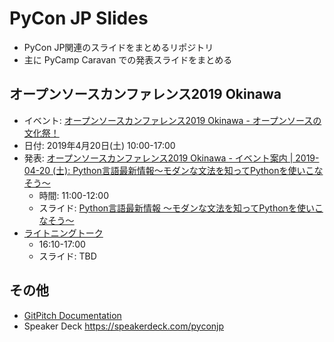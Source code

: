 # PyCon JP Slides

* PyCon JP関連のスライドをまとめるリポジトリ
* 主に PyCamp Caravan での発表スライドをまとめる

## オープンソースカンファレンス2019 Okinawa

* イベント: [オープンソースカンファレンス2019 Okinawa - オープンソースの文化祭！](https://www.ospn.jp/osc2019-okinawa/)
* 日付: 2019年4月20日(土) 10:00-17:00
* 発表: [オープンソースカンファレンス2019 Okinawa - イベント案内 | 2019-04-20 (土): Python言語最新情報～モダンな文法を知ってPythonを使いこなそう～](https://www.ospn.jp/osc2019-okinawa/modules/eguide/event.php?eid=19)
  * 時間: 11:00-12:00
  * スライド: [Python言語最新情報 〜モダンな文法を知ってPythonを使いこなそう〜](https://gitpitch.com/pyconjp/slides/master?p=osc2019okinawa)
* [ライトニングトーク](https://www.ospn.jp/osc2019-okinawa/modules/eguide/event.php?eid=2)
  * 16:10-17:00
  * スライド: TBD

## その他

* [GitPitch Documentation](https://gitpitch.com/docs/)
* Speaker Deck https://speakerdeck.com/pyconjp